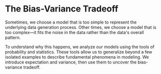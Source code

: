 # The Bias-Variance Tradeoff

Sometimes, we choose a model that is too simple to represent the underlying
data generation process. Other times, we choose a model that is too complex—it
fits the noise in the data rather than the data's overall pattern.

To understand why this happens, we analyze our models using the tools of
probability and statistics. These tools allow us to generalize beyond a few
isolated examples to describe fundamental phenomena in modeling. We
introduce expectation and variance, then use them to uncover the bias-variance
tradeoff.
